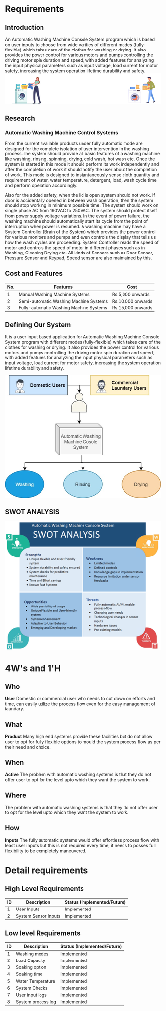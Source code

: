 # Requirements
## Introduction
An Automatic Washing Machine Console System program which is based on user inputs to choose from wide varities of different modes (fully-flexible) which takes care of the clothes for washing or drying. It also provides the power control for various motors and pumps controlling the driving motor spin duration and speed, with added features for analyzing the input physical parameters such as input voltage, load current for motor safety, increasing the system operation lifetime durability and safety.
![Description](https://github.com/Vivek105/Mini_Project/blob/21dcd7d30c2e083c7123dd9b042932d8012480d3/1_Requirements/Req.png)

## Research
### Automatic Washing Machine Control Systems
From the current available products under fully automatic mode are designed for the complete isolation of user intervention in the washing process.The system should provide all basic features of a washing machine like washing, rinsing, spinning, drying, cold wash, hot wash etc. Once the system is started in this mode it should perform its work independently and after the completion of work it should notify the user about the completion of work. This mode is designed to instantaneously sense cloth quantity and requirement of water, water temperature, detergent, load, wash cycle time and perform operation accordingly.

Also for the added safety, when the lid is open system should not work. If door is accidentally opened in between wash operation, then the system should stop working in minimum possible time. The system should work on single phase AC from 190VAC to 250VAC. The system should protect itself from power supply voltage variations. In the event of power failure, the washing machine should automatically start its cycle from the point of interruption when power is resumed.
A washing machine may have a System Controller (Brain of the System) which provides the power control for various monitors and pumps and even controls the display that tells us how the wash cycles are proceeding. System Controller reads the speed of motor and controls the speed of motor in different phases such as in Washing, Cleaning Drying etc. All kinds of Sensors such as Door Sensor, Pressure Sensor and Keypad, Speed sensor are also maintained by this. 

## Cost and Features
No. | Features | Cost
---|----------------------|-----------
 1 |  Manual Washing Machine Systems  | Rs.5,000 onwards
 2 | Semi-automatic Washing Machine Systems | Rs.10,000 onwards
 3 | Fully-automatic Washing Machine Systems | Rs.15,000 onwards

## Defining Our System
It is a user input based application for Automatic Washing Machine Console System program with different modes (fully-flexible) which takes care of the clothes for washing or drying. It also provides the power control for various motors and pumps controlling the driving motor spin duration and speed, with added features for analyzing the input physical parameters such as input voltage, load current for motor safety, increasing the system operation lifetime durability and safety.

![SYSTEM Structure](https://github.com/Vivek105/Mini_Project/blob/21dcd7d30c2e083c7123dd9b042932d8012480d3/1_Requirements/Requirements.jpg)

## SWOT ANALYSIS
![SWOT-Sample](https://github.com/Vivek105/Mini_Project/blob/21dcd7d30c2e083c7123dd9b042932d8012480d3/1_Requirements/SWOT%20Analysis.png)

# 4W&#39;s and 1&#39;H

## Who

**User** Domestic or commercial user who needs to cut down on efforts and time, can easily utilize the process flow even for the easy management of laundary.

## What

**Product** Many high end systems provide these facilities but do not allow user to opt for fully flexible options to mould the system process flow as per their need and choice.

## When

**Active** The problem with automatic washing systems is that they do not offer user to opt for the level upto which they want the system to work.

## Where

The problem with automatic washing systems is that they do not offer user to opt for the level upto which they want the system to work.

## How

**Inputs** The fully automatic systems would offer effortless process flow with least user inputs but this is not required every time, it needs to posses full flexibility to be completely maneuvered.

# Detail requirements
## High Level Requirements
ID | Description | Status (Implemented/Future)
---|----------------------|-----------
 1 | User Inputs  | Implemented
 2 | System Sensor Inputs | Implemented

##  Low level Requirements
ID | Description | Status (Implemented/Future)
---|---------------------|-----------
 1 |  Washing modes  | Implemented
 2 | Load Capacity | Implemented
 3 | Soaking option | Implemented
 4 | Soaking time | Implemented
 5 | Water Temperature | Implemented
 6 | System Checks | Implemented
 7 | User input logs | Implemented
 8 | System process log | Implemented
 
